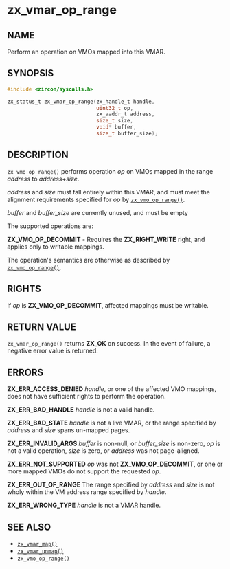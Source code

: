 # zx_vmar_op_range

## NAME

<!-- Updated by update-docs-from-fidl, do not edit. -->

Perform an operation on VMOs mapped into this VMAR.

## SYNOPSIS

<!-- Updated by update-docs-from-fidl, do not edit. -->

```c
#include <zircon/syscalls.h>

zx_status_t zx_vmar_op_range(zx_handle_t handle,
                             uint32_t op,
                             zx_vaddr_t address,
                             size_t size,
                             void* buffer,
                             size_t buffer_size);
```

## DESCRIPTION

`zx_vmo_op_range()` performs operation *op* on VMOs mapped in the range *address* to *address*+*size*.

*address* and *size* must fall entirely within this VMAR, and must meet the alignment requirements specified for *op* by [`zx_vmo_op_range()`].

*buffer* and *buffer_size* are currently unused, and must be empty

The supported operations are:

**ZX_VMO_OP_DECOMMIT** - Requires the **ZX_RIGHT_WRITE** right, and applies only to writable mappings.

The operation's semantics are otherwise as described by [`zx_vmo_op_range()`].

## RIGHTS

<!-- Updated by update-docs-from-fidl, do not edit. -->

If *op* is **ZX_VMO_OP_DECOMMIT**, affected mappings must be writable.

## RETURN VALUE

`zx_vmar_op_range()` returns **ZX_OK** on success. In the event of failure, a negative error value is returned.

## ERRORS

**ZX_ERR_ACCESS_DENIED**  *handle*, or one of the affected VMO mappings, does not have sufficient rights to perform the operation.

**ZX_ERR_BAD_HANDLE**  *handle* is not a valid handle.

**ZX_ERR_BAD_STATE**  *handle* is not a live VMAR, or the range specified by *address* and *size* spans un-mapped pages.

**ZX_ERR_INVALID_ARGS**  *buffer* is non-null, or *buffer_size* is non-zero, *op* is not a valid operation, *size* is zero, or *address* was not page-aligned.

**ZX_ERR_NOT_SUPPORTED**  *op* was not **ZX_VMO_OP_DECOMMIT**, or one or more mapped VMOs do not support the requested *op*.

**ZX_ERR_OUT_OF_RANGE**  The range specified by *address* and *size* is not wholy within the VM address range specified by *handle*.

**ZX_ERR_WRONG_TYPE**  *handle* is not a VMAR handle.

## SEE ALSO

 - [`zx_vmar_map()`]
 - [`zx_vmar_unmap()`]
 - [`zx_vmo_op_range()`]

<!-- References updated by update-docs-from-fidl, do not edit. -->

[`zx_vmar_map()`]: vmar_map.md
[`zx_vmar_unmap()`]: vmar_unmap.md
[`zx_vmo_op_range()`]: vmo_op_range.md
